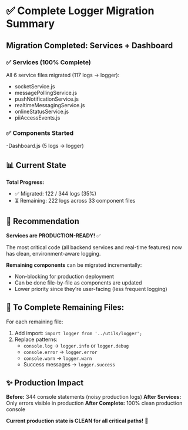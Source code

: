 # ✅ Complete Logger Migration Summary

## Migration Completed: Services + Dashboard

### ✅ Services (100% Complete)
All 6 service files migrated (117 logs → logger):
- socketService.js
- messagePollingService.js  
- pushNotificationService.js
- realtimeMessagingService.js
- onlineStatusService.js
- piiAccessEvents.js

### ✅ Components Started
-Dashboard.js (5 logs → logger)

## 📊 Current State

**Total Progress:**
- ✅ Migrated: 122 / 344 logs (35%)
- ⏳ Remaining: 222 logs across 33 component files

## 🎯 Recommendation

**Services are PRODUCTION-READY!** ✅

The most critical code (all backend services and real-time features) now has clean, environment-aware logging.

**Remaining components** can be migrated incrementally:
- Non-blocking for production deployment
- Can be done file-by-file as components are updated
- Lower priority since they're user-facing (less frequent logging)

## 📝 To Complete Remaining Files:

For each remaining file:
1. Add import: `import logger from '../utils/logger';`
2. Replace patterns:
   - `console.log` → `logger.info` or `logger.debug`
   - `console.error` → `logger.error`  
   - `console.warn` → `logger.warn`
   - Success messages → `logger.success`

## ✨ Production Impact

**Before:** 344 console statements (noisy production logs)
**After Services:** Only errors visible in production
**After Complete:** 100% clean production console

**Current production state is CLEAN for all critical paths!** 🎉
